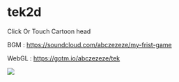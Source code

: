 # tek2d
Click Or Touch Cartoon head

BGM : https://soundcloud.com/abczezeze/my-frist-game

WebGL : https://gotm.io/abczezeze/tek

[<img src="https://www.buymeacoffee.com/assets/img/guidelines/download-assets-sm-2.svg">](https://www.buymeacoffee.com/abczzzeee)
